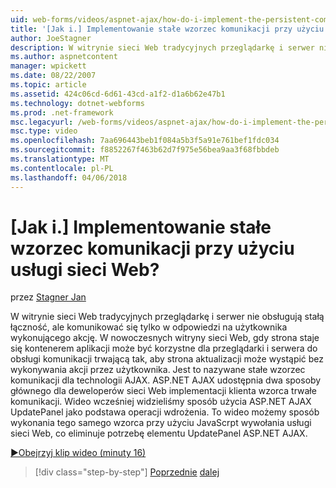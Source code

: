```yaml
---
uid: web-forms/videos/aspnet-ajax/how-do-i-implement-the-persistent-communications-pattern-using-web-services
title: '[Jak i.] Implementowanie stałe wzorzec komunikacji przy użyciu usługi sieci Web? | Microsoft Docs'
author: JoeStagner
description: W witrynie sieci Web tradycyjnych przeglądarkę i serwer nie obsługują stałą łączność, ale komunikować się tylko w odpowiedzi na jakiejś czynności użytkownika...
ms.author: aspnetcontent
manager: wpickett
ms.date: 08/22/2007
ms.topic: article
ms.assetid: 424c06cd-6d61-43cd-a1f2-d1a6b62e47b1
ms.technology: dotnet-webforms
ms.prod: .net-framework
msc.legacyurl: /web-forms/videos/aspnet-ajax/how-do-i-implement-the-persistent-communications-pattern-using-web-services
msc.type: video
ms.openlocfilehash: 7aa696443beb1f084a5b3f5a91e761bef1fdc034
ms.sourcegitcommit: f8852267f463b62d7f975e56bea9aa3f68fbbdeb
ms.translationtype: MT
ms.contentlocale: pl-PL
ms.lasthandoff: 04/06/2018
---
```

<a name="how-do-i-implement-the-persistent-communications-pattern-using-web-services"></a>[Jak i.] Implementowanie stałe wzorzec komunikacji przy użyciu usługi sieci Web?
====================
przez [Stagner Jan](https://github.com/JoeStagner)

W witrynie sieci Web tradycyjnych przeglądarkę i serwer nie obsługują stałą łączność, ale komunikować się tylko w odpowiedzi na użytkownika wykonującego akcję. W nowoczesnych witryny sieci Web, gdy strona staje się kontenerem aplikacji może być korzystne dla przeglądarki i serwera do obsługi komunikacji trwającą tak, aby strona aktualizacji może wystąpić bez wykonywania akcji przez użytkownika. Jest to nazywane stałe wzorzec komunikacji dla technologii AJAX. ASP.NET AJAX udostępnia dwa sposoby głównego dla deweloperów sieci Web implementacji klienta wzorca trwałe komunikacji. Wideo wcześniej widzieliśmy sposób użycia ASP.NET AJAX UpdatePanel jako podstawa operacji wdrożenia. To wideo możemy sposób wykonania tego samego wzorca przy użyciu JavaScrpt wywołania usługi sieci Web, co eliminuje potrzebę elementu UpdatePanel ASP.NET AJAX.

[&#9654;Obejrzyj klip wideo (minuty 16)](https://channel9.msdn.com/Blogs/ASP-NET-Site-Videos/how-do-i-implement-the-persistent-communications-pattern-using-web-services)

> [!div class="step-by-step"]
> [Poprzednie](how-do-i-localize-an-aspnet-ajax-application.md)
> [dalej](how-do-i-trigger-an-updatepanel-refresh-from-a-dropdownlist-control.md)
